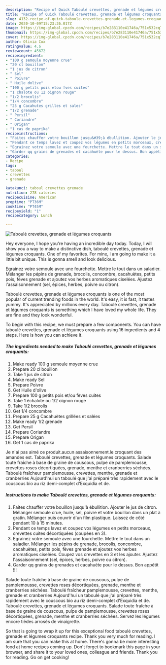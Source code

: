 ```yaml
---
description: "Recipe of Quick Taboulé crevettes, grenade et légumes croquants"
title: "Recipe of Quick Taboulé crevettes, grenade et légumes croquants"
slug: 4132-recipe-of-quick-taboule-crevettes-grenade-et-legumes-croquants
date: 2020-10-09T15:23:26.017Z
image: https://img-global.cpcdn.com/recipes/b7e283110e41746a/751x532cq70/taboule-crevettes-grenade-et-legumes-croquants-photo-principale-de-la-recette.jpg
thumbnail: https://img-global.cpcdn.com/recipes/b7e283110e41746a/751x532cq70/taboule-crevettes-grenade-et-legumes-croquants-photo-principale-de-la-recette.jpg
cover: https://img-global.cpcdn.com/recipes/b7e283110e41746a/751x532cq70/taboule-crevettes-grenade-et-legumes-croquants-photo-principale-de-la-recette.jpg
author: Olivia Cox
ratingvalue: 4.6
reviewcount: 45672
recipeingredient:
- "100 g semoule moyenne crue"
- "20 cl bouillon"
- "1 jus de citron"
- " Sel"
- " Poivre"
- " Huile dolive"
- "100 g petits pois etou fves cuites"
- "1 chalote ou 12 oignon rouge"
- "1/2 brocolis"
- "1/4 concombre"
- "25 g Cacahutes grilles et sales"
- "1/2 grenade"
- " Persil"
- " Coriandre"
- " Origan"
- "1 cas de paprika"
recipeinstructions:
- "Faites chauffer votre bouillon jusqu&#39;à ébullition. Ajouter le jus de citron. Mélanger semoule crue, huile, sel, poivre et votre bouillon dans un plat à gratin. Mélanger puis couvrir d&#39;un film plastique. Laissez de côté pendant 10 à 15 minutes."
- "Pendant ce temps lavez et coupez vos légumes en petits morceaux, crevettes cuites décortiquées (coupées en 3)."
- "Egrainez votre semoule avec une fourchette. Mettre le tout dans un saladier. Mélanger les pépins de grenade, brocolis, concombre, cacahuètes, petits pois, fèves grenade et ajoutez vos herbes aromatiques ciselées. Coupez vos crevettes en 3 et les ajouter. Ajustez l&#39;assaisonnement (sel, épices, herbes, poivre ou citron)."
- "Garder qq grains de grenades et cacahuète pour le dessus. Bon appétit !!!"
categories:
- Recipe
tags:
- taboul
- crevettes
- grenade

katakunci: taboul crevettes grenade 
nutrition: 278 calories
recipecuisine: American
preptime: "PT36M"
cooktime: "PT45M"
recipeyield: "1"
recipecategory: Lunch

---
```



![Taboulé crevettes, grenade et légumes croquants](https://img-global.cpcdn.com/recipes/b7e283110e41746a/751x532cq70/taboule-crevettes-grenade-et-legumes-croquants-photo-principale-de-la-recette.jpg)

Hey everyone, I hope you're having an incredible day today. Today, I will show you a way to make a distinctive dish, taboulé crevettes, grenade et légumes croquants. One of my favorites. For mine, I am going to make it a little bit unique. This is gonna smell and look delicious.

Egrainez votre semoule avec une fourchette. Mettre le tout dans un saladier. Mélanger les pépins de grenade, brocolis, concombre, cacahuètes, petits pois, fèves grenade et ajoutez vos herbes aromatiques ciselées. Ajustez l&#39;assaisonnement (sel, épices, herbes, poivre ou citron).

Taboulé crevettes, grenade et légumes croquants is one of the most popular of current trending foods in the world. It's easy, it is fast, it tastes yummy. It's appreciated by millions every day. Taboulé crevettes, grenade et légumes croquants is something which I have loved my whole life. They are fine and they look wonderful.


To begin with this recipe, we must prepare a few components. You can have taboulé crevettes, grenade et légumes croquants using 16 ingredients and 4 steps. Here is how you can achieve it.

<!--inarticleads1-->

##### The ingredients needed to make Taboulé crevettes, grenade et légumes croquants:

1. Make ready 100 g semoule moyenne crue
1. Prepare 20 cl bouillon
1. Take 1 jus de citron
1. Make ready  Sel
1. Prepare  Poivre
1. Get  Huile d&#39;olive
1. Prepare 100 g petits pois et/ou fèves cuites
1. Take 1 échalote ou 1/2 oignon rouge
1. Take 1/2 brocolis
1. Get 1/4 concombre
1. Prepare 25 g Cacahuètes grillées et salées
1. Make ready 1/2 grenade
1. Get  Persil
1. Prepare  Coriandre
1. Prepare  Origan
1. Get 1 cas de paprika


Je n&#39;ai pas aimé ce produit.aucun assaisonnement.le croquant des amandes est. Taboulé crevettes, grenade et légumes croquants. Salade toute fraîche à base de graine de couscous, pulpe de pamplemousse, crevettes roses décortiquées, grenade, menthe et cranberries séchées. Taboulé fraîcheur pamplemousse, crevettes, menthe, grenade et cranberries Aujourd&#39;hui un taboulé que j&#39;ai préparé très rapidement avec le couscous bio au riz demi-complet d&#39;Exquidia et de. 

<!--inarticleads2-->

##### Instructions to make Taboulé crevettes, grenade et légumes croquants:

1. Faites chauffer votre bouillon jusqu&#39;à ébullition. Ajouter le jus de citron. Mélanger semoule crue, huile, sel, poivre et votre bouillon dans un plat à gratin. Mélanger puis couvrir d&#39;un film plastique. Laissez de côté pendant 10 à 15 minutes.
1. Pendant ce temps lavez et coupez vos légumes en petits morceaux, crevettes cuites décortiquées (coupées en 3).
1. Egrainez votre semoule avec une fourchette. Mettre le tout dans un saladier. Mélanger les pépins de grenade, brocolis, concombre, cacahuètes, petits pois, fèves grenade et ajoutez vos herbes aromatiques ciselées. Coupez vos crevettes en 3 et les ajouter. Ajustez l&#39;assaisonnement (sel, épices, herbes, poivre ou citron).
1. Garder qq grains de grenades et cacahuète pour le dessus. Bon appétit !!!


Salade toute fraîche à base de graine de couscous, pulpe de pamplemousse, crevettes roses décortiquées, grenade, menthe et cranberries séchées. Taboulé fraîcheur pamplemousse, crevettes, menthe, grenade et cranberries Aujourd&#39;hui un taboulé que j&#39;ai préparé très rapidement avec le couscous bio au riz demi-complet d&#39;Exquidia et de. Taboulé crevettes, grenade et légumes croquants. Salade toute fraîche à base de graine de couscous, pulpe de pamplemousse, crevettes roses décortiquées, grenade, menthe et cranberries séchées. Servez les légumes encore tièdes arrosés de vinaigrette. 

So that is going to wrap it up for this exceptional food taboulé crevettes, grenade et légumes croquants recipe. Thank you very much for reading. I am sure that you can make this at home. There's gonna be more interesting food at home recipes coming up. Don't forget to bookmark this page in your browser, and share it to your loved ones, colleague and friends. Thank you for reading. Go on get cooking!
